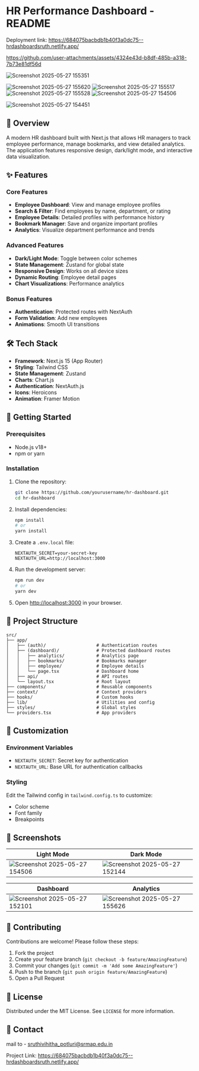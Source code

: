 # HR Performance Dashboard - README

Deployment link: https://684075bacbdb1b40f3a0dc75--hrdashboardsruth.netlify.app/

https://github.com/user-attachments/assets/4324e43d-b8df-485b-a318-7b73e81df56d


![Screenshot 2025-05-27 155351](https://github.com/user-attachments/assets/e8d644b9-cd88-4b9b-b1df-e2fbf86c247e)


![Screenshot 2025-05-27 155620](https://github.com/user-attachments/assets/2c52f50f-b613-48c0-8c9f-7aa24c7d3454)
![Screenshot 2025-05-27 155517](https://github.com/user-attachments/assets/492d7a43-2e3b-4e1b-af4a-4e703bdf573c)
![Screenshot 2025-05-27 155528](https://github.com/user-attachments/assets/c229165c-734e-41c5-ad3d-2b0ba4d22f1e)
![Screenshot 2025-05-27 154506](https://github.com/user-attachments/assets/9869e864-6f72-4c11-a9d4-cb58443922e0)

![Screenshot 2025-05-27 154451](https://github.com/user-attachments/assets/010d29cf-7cb6-44b4-a6ba-6939150e0a8d)



## 📝 Overview

A modern HR dashboard built with Next.js that allows HR managers to track employee performance, manage bookmarks, and view detailed analytics. The application features responsive design, dark/light mode, and interactive data visualization.

## ✨ Features

### Core Features
- **Employee Dashboard**: View and manage employee profiles
- **Search & Filter**: Find employees by name, department, or rating
- **Employee Details**: Detailed profiles with performance history
- **Bookmark Manager**: Save and organize important profiles
- **Analytics**: Visualize department performance and trends

### Advanced Features
- **Dark/Light Mode**: Toggle between color schemes
- **State Management**: Zustand for global state
- **Responsive Design**: Works on all device sizes
- **Dynamic Routing**: Employee detail pages
- **Chart Visualizations**: Performance analytics

### Bonus Features
- **Authentication**: Protected routes with NextAuth
- **Form Validation**: Add new employees
- **Animations**: Smooth UI transitions

## 🛠️ Tech Stack

- **Framework**: Next.js 15 (App Router)
- **Styling**: Tailwind CSS
- **State Management**: Zustand
- **Charts**: Chart.js
- **Authentication**: NextAuth.js
- **Icons**: Heroicons
- **Animation**: Framer Motion

## 🚀 Getting Started

### Prerequisites
- Node.js v18+
- npm or yarn

### Installation
1. Clone the repository:
   ```bash
   git clone https://github.com/yourusername/hr-dashboard.git
   cd hr-dashboard
   ```

2. Install dependencies:
   ```bash
   npm install
   # or
   yarn install
   ```

3. Create a `.env.local` file:
   ```env
   NEXTAUTH_SECRET=your-secret-key
   NEXTAUTH_URL=http://localhost:3000
   ```

4. Run the development server:
   ```bash
   npm run dev
   # or
   yarn dev
   ```

5. Open [http://localhost:3000](http://localhost:3000) in your browser.

## 📂 Project Structure

```
src/
├── app/
│   ├── (auth)/                   # Authentication routes
│   ├── (dashboard)/              # Protected dashboard routes
│   │   ├── analytics/            # Analytics page
│   │   ├── bookmarks/            # Bookmarks manager
│   │   ├── employee/             # Employee details
│   │   └── page.tsx              # Dashboard home
│   ├── api/                      # API routes
│   └── layout.tsx                # Root layout
├── components/                   # Reusable components
├── context/                      # Context providers
├── hooks/                        # Custom hooks
├── lib/                          # Utilities and config
├── styles/                       # Global styles
└── providers.tsx                 # App providers
```

## 🔧 Customization

### Environment Variables
- `NEXTAUTH_SECRET`: Secret key for authentication
- `NEXTAUTH_URL`: Base URL for authentication callbacks

### Styling
Edit the Tailwind config in `tailwind.config.ts` to customize:
- Color scheme
- Font family
- Breakpoints

## 📸 Screenshots

| Light Mode | Dark Mode |
|------------|-----------|
| ![Screenshot 2025-05-27 154506](https://github.com/user-attachments/assets/88e592d7-c44a-460c-ae6f-754012e478b3) | ![Screenshot 2025-05-27 152144](https://github.com/user-attachments/assets/871ec1d2-f151-40d9-b6e6-cc2f87d20770) |

| Dashboard | Analytics |
|-----------|-----------|
| ![Screenshot 2025-05-27 152101](https://github.com/user-attachments/assets/2e1978b3-8f6c-427f-aa03-7fe631923d5e) | ![Screenshot 2025-05-27 155626](https://github.com/user-attachments/assets/f64a41c3-2d9d-42b2-9e46-d89a9d2399ed) |

## 🤝 Contributing

Contributions are welcome! Please follow these steps:
1. Fork the project
2. Create your feature branch (`git checkout -b feature/AmazingFeature`)
3. Commit your changes (`git commit -m 'Add some AmazingFeature'`)
4. Push to the branch (`git push origin feature/AmazingFeature`)
5. Open a Pull Request

## 📜 License

Distributed under the MIT License. See `LICENSE` for more information.

## 📧 Contact

mail to - sruthivihitha_potluri@srmap.edu.in

Project Link: https://684075bacbdb1b40f3a0dc75--hrdashboardsruth.netlify.app/
